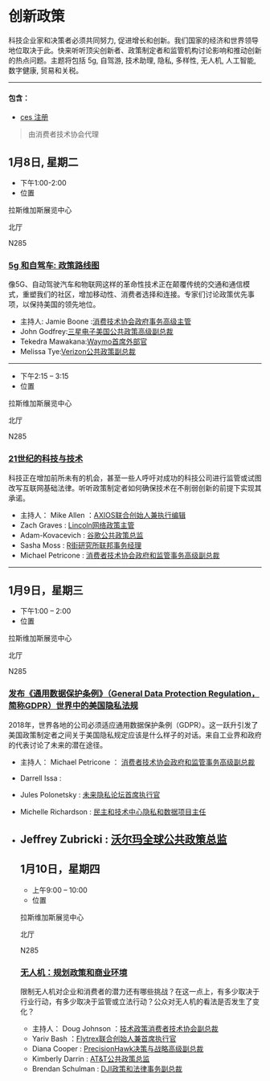 # 创新政策
科技企业家和决策者必须共同努力, 促进增长和创新。我们国家的经济和世界领导地位取决于此。快来听听顶尖创新者、政策制定者和监管机构讨论影响和推动创新的热点问题。主题将包括 5g, 自驾游, 技术助理, 隐私, 多样性, 无人机, 人工智能, 数字健康, 贸易和关税。

----
#### 包含：
 * [ces 注册](https://www.ces.tech/Conference/Conference-Program.aspx)
 >由消费者技术协会代理
 ## 1月8日, 星期二
  * 下午1:00-2:00
  * 位置
  
  拉斯维加斯展览中心
  
  北厅
  
  N285
  ### [5g 和自驾车: 政策路线图](https://www.ces.tech/conference/Innovation-Policy/5G-and-SelfDriving-Vehicles-A-Policy-Roadmap.aspx)
  像5G、自动驾驶汽车和物联网这样的革命性技术正在颠覆传统的交通和通信模式，重塑我们的社区，增加移动性、消费者选择和连接。专家们讨论政策优先事项，以保持美国的领先地位。
  * 主持人:
  Jamie Boone :[消费技术协会政府事务高级主管](https://www.ces.tech/conference/speaker-directory/Jamie-Boone.aspx)
  * John Godfrey:[三星电子美国公共政策高级副总裁](https://www.ces.tech/conference/speaker-directory/John-Godfrey.aspx)
  * Tekedra Mawakana:[Waymo首席外部官](https://www.ces.tech/conference/speaker-directory/Tekedra-Mawakana.aspx)
  * Melissa Tye:[Verizon公共政策副总裁](https://www.ces.tech/conference/speaker-directory/Melissa-Tye.aspx)
  ----
  * 下午2:15 – 3:15
  * 位置
  
  拉斯维加斯展览中心
  
  北厅
  
  N285
  ### [21世纪的科技与技术](https://www.ces.tech/conference/Innovation-Policy/Tech-and-Techlash-in-the-21st-Century.aspx)
  科技正在增加前所未有的机会，甚至一些人呼吁对成功的科技公司进行监管或试图改写互联网基础法律。听听政策制定者如何确保技术在不削弱创新的前提下实现其承诺。
  * 主持人：
  Mike Allen ：[AXIOS联合创始人兼执行编辑](https://www.ces.tech/conference/speaker-directory/Mike-Allen.aspx)
  * Zach Graves : [Lincoln网络政策主管](https://www.ces.tech/conference/speaker-directory/Zach-Graves.aspx)
  * Adam-Kovacevich : [谷歌公共政策总监](https://www.ces.tech/conference/speaker-directory/Adam-Kovacevich.aspx)
  * Sasha Moss : [R街研究所联邦事务经理](https://www.ces.tech/conference/speaker-directory/Sasha-Moss.aspx)
  * Michael Petricone : [消费者技术协会政府和监管事务高级副总裁](https://www.ces.tech/conference/speaker-directory/Michael-Petricone.aspx)
  ----
  ## 1月9日，星期三
  * 下午1:00 – 2:00
  * 位置
  
  拉斯维加斯展览中心
  
  北厅
  
  N285
  ### [发布《通用数据保护条例》（General Data Protection Regulation，简称GDPR）世界中的美国隐私法规](https://www.ces.tech/conference/Innovation-Policy/American-Privacy-Regulations-in-a-PostGDPR-World.aspx)
2018年，世界各地的公司必须适应通用数据保护条例（GDPR）。这一跃升引发了美国政策制定者之间关于美国隐私规定应该是什么样子的对话。来自工业界和政府的代表讨论了未来的潜在途径。
* 主持人：
Michael Petricone ： [消费者技术协会政府和监管事务高级副总裁](消费者技术协会政府和监管事务高级副总裁)
* Darrell Issa :[](https://www.ces.tech/conference/speaker-directory/Darrell-Issa.aspx)
* Jules Polonetsky : [未来隐私论坛首席执行官](https://www.ces.tech/conference/speaker-directory/Jules-Polonetsky.aspx)
* Michelle Richardson : [民主和技术中心隐私和数据项目主任](
https://www.ces.tech/conference/speaker-directory/Michelle-Richardson.aspx)
* Jeffrey Zubricki : [沃尔玛全球公共政策总监](https://www.ces.tech/conference/speaker-directory/Jeffrey-Zubricki.aspx)
  ----
  ## 1月10日，星期四
  * 上午9:00 – 10:00
  * 位置
  
  拉斯维加斯展览中心
  
  北厅
  
  N285
  ### [无人机：规划政策和商业环境](https://www.ces.tech/conference/Innovation-Policy/Drones-Mapping-the-Policy-and-Business-Landscape.aspx)
  限制无人机对企业和消费者的潜力还有哪些挑战？在这一点上，有多少取决于行业行动，有多少取决于监管或立法行动？公众对无人机的看法是否发生了变化？
  * 主持人：
  Doug Johnson ：[技术政策消费者技术协会副总裁](https://www.ces.tech/conference/speaker-directory/Doug-Johnson.aspx)
  * Yariv Bash ：[Flytrex联合创始人兼首席执行官](https://www.ces.tech/conference/speaker-directory/Yariv-Bash.aspx)
  * Diana Cooper : [PrecisionHawk决策与战略高级副总裁](https://www.ces.tech/conference/speaker-directory/Diana-Cooper.aspx)
  * Kimberly Darrin : [AT&T公共政策总监](https://www.ces.tech/conference/speaker-directory/Kimberly-Darrin.aspx)
  * Brendan Schulman : [DJI政策和法律事务副总裁](https://www.ces.tech/conference/speaker-directory/Brendan-Schulman.aspx)
  
